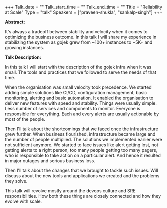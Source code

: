 +++
Talk_date = ""
Talk_start_time = ""
Talk_end_time = ""
Title = "Reliability at Scale"
Type = "talk"
Speakers = ["praveen-shukla", "sankalp-singh"]
+++

<b>Abstract:</b>
<p>It's always a tradeoff between stability and velocity when it comes to optimizing the business outcome. In this talk I will share my experience in stabilizing the system as gojek grew from ~100+ instances to ~5K+ and growing instances.</p>

<b>Talk Description:</b>
<p>In this talk I will start with the description of the gojek infra when it was small. The tools and practices that we followed to serve the needs of that time.</p>

<p>When the organisation was small velocity took precedence. We started adding simple solutions like CI/CD, configuration management, basic monitoring, alerting and basic automation. It enabled the organisation to deliver new features with speed and stability. Things were usually simple. Less number of services and components to monitor. Everyone is responsible for everything. Each and every alerts are usually actionable by most of the people.</p>

<p>Then I'll talk about the shortcomings that we faced once the infrastructure grew further. When business flourished, infrastructure became large and the number of people multiplied. The solutions we implemented earlier were not sufficient anymore. We started to face issues like alert getting lost, not getting alerts to a right person, too many people getting too many pagers, who is responsible to take action on a particular alert. And hence it resulted in major outages and serious business loss.</p>

<p>Then I'll talk about the changes that we brought to tackle such issues. Will discuss about the new tools and applications we created and the problems they solve.</p>

<p>This talk will revolve mostly around the devops culture and SRE responsibilities. How both these things are closely connected and how they evolve with scale.</p>

